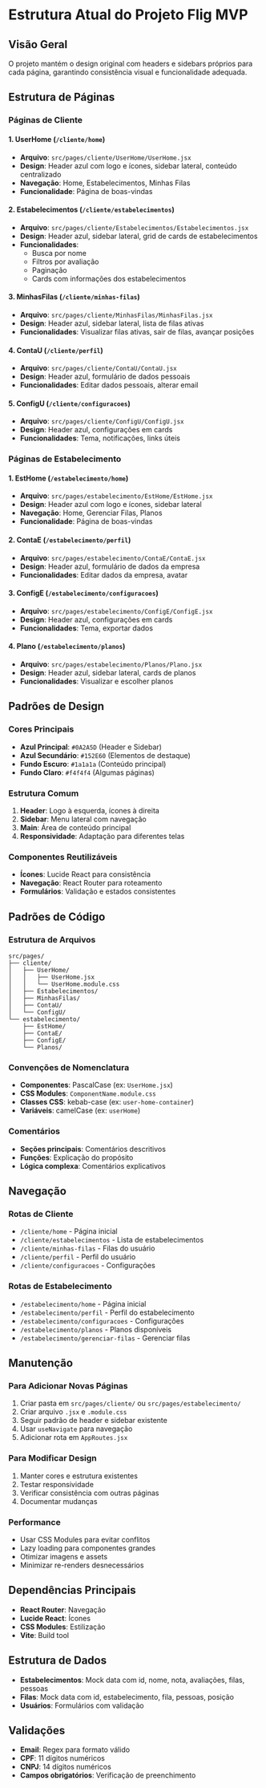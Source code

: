 # Estrutura Atual do Projeto Flig MVP

## Visão Geral

O projeto mantém o design original com headers e sidebars próprios para cada página, garantindo consistência visual e funcionalidade adequada.

## Estrutura de Páginas

### Páginas de Cliente

#### 1. UserHome (`/cliente/home`)
- **Arquivo**: `src/pages/cliente/UserHome/UserHome.jsx`
- **Design**: Header azul com logo e ícones, sidebar lateral, conteúdo centralizado
- **Navegação**: Home, Estabelecimentos, Minhas Filas
- **Funcionalidade**: Página de boas-vindas

#### 2. Estabelecimentos (`/cliente/estabelecimentos`)
- **Arquivo**: `src/pages/cliente/Estabelecimentos/Estabelecimentos.jsx`
- **Design**: Header azul, sidebar lateral, grid de cards de estabelecimentos
- **Funcionalidades**: 
  - Busca por nome
  - Filtros por avaliação
  - Paginação
  - Cards com informações dos estabelecimentos

#### 3. MinhasFilas (`/cliente/minhas-filas`)
- **Arquivo**: `src/pages/cliente/MinhasFilas/MinhasFilas.jsx`
- **Design**: Header azul, sidebar lateral, lista de filas ativas
- **Funcionalidades**: Visualizar filas ativas, sair de filas, avançar posições

#### 4. ContaU (`/cliente/perfil`)
- **Arquivo**: `src/pages/cliente/ContaU/ContaU.jsx`
- **Design**: Header azul, formulário de dados pessoais
- **Funcionalidades**: Editar dados pessoais, alterar email

#### 5. ConfigU (`/cliente/configuracoes`)
- **Arquivo**: `src/pages/cliente/ConfigU/ConfigU.jsx`
- **Design**: Header azul, configurações em cards
- **Funcionalidades**: Tema, notificações, links úteis

### Páginas de Estabelecimento

#### 1. EstHome (`/estabelecimento/home`)
- **Arquivo**: `src/pages/estabelecimento/EstHome/EstHome.jsx`
- **Design**: Header azul com logo e ícones, sidebar lateral
- **Navegação**: Home, Gerenciar Filas, Planos
- **Funcionalidade**: Página de boas-vindas

#### 2. ContaE (`/estabelecimento/perfil`)
- **Arquivo**: `src/pages/estabelecimento/ContaE/ContaE.jsx`
- **Design**: Header azul, formulário de dados da empresa
- **Funcionalidades**: Editar dados da empresa, avatar

#### 3. ConfigE (`/estabelecimento/configuracoes`)
- **Arquivo**: `src/pages/estabelecimento/ConfigE/ConfigE.jsx`
- **Design**: Header azul, configurações em cards
- **Funcionalidades**: Tema, exportar dados

#### 4. Plano (`/estabelecimento/planos`)
- **Arquivo**: `src/pages/estabelecimento/Planos/Plano.jsx`
- **Design**: Header azul, sidebar lateral, cards de planos
- **Funcionalidades**: Visualizar e escolher planos

## Padrões de Design

### Cores Principais
- **Azul Principal**: `#0A2A5D` (Header e Sidebar)
- **Azul Secundário**: `#152E60` (Elementos de destaque)
- **Fundo Escuro**: `#1a1a1a` (Conteúdo principal)
- **Fundo Claro**: `#f4f4f4` (Algumas páginas)

### Estrutura Comum
1. **Header**: Logo à esquerda, ícones à direita
2. **Sidebar**: Menu lateral com navegação
3. **Main**: Área de conteúdo principal
4. **Responsividade**: Adaptação para diferentes telas

### Componentes Reutilizáveis
- **Ícones**: Lucide React para consistência
- **Navegação**: React Router para roteamento
- **Formulários**: Validação e estados consistentes

## Padrões de Código

### Estrutura de Arquivos
```
src/pages/
├── cliente/
│   ├── UserHome/
│   │   ├── UserHome.jsx
│   │   └── UserHome.module.css
│   ├── Estabelecimentos/
│   ├── MinhasFilas/
│   ├── ContaU/
│   └── ConfigU/
└── estabelecimento/
    ├── EstHome/
    ├── ContaE/
    ├── ConfigE/
    └── Planos/
```

### Convenções de Nomenclatura
- **Componentes**: PascalCase (ex: `UserHome.jsx`)
- **CSS Modules**: `ComponentName.module.css`
- **Classes CSS**: kebab-case (ex: `user-home-container`)
- **Variáveis**: camelCase (ex: `userHome`)

### Comentários
- **Seções principais**: Comentários descritivos
- **Funções**: Explicação do propósito
- **Lógica complexa**: Comentários explicativos

## Navegação

### Rotas de Cliente
- `/cliente/home` - Página inicial
- `/cliente/estabelecimentos` - Lista de estabelecimentos
- `/cliente/minhas-filas` - Filas do usuário
- `/cliente/perfil` - Perfil do usuário
- `/cliente/configuracoes` - Configurações

### Rotas de Estabelecimento
- `/estabelecimento/home` - Página inicial
- `/estabelecimento/perfil` - Perfil do estabelecimento
- `/estabelecimento/configuracoes` - Configurações
- `/estabelecimento/planos` - Planos disponíveis
- `/estabelecimento/gerenciar-filas` - Gerenciar filas

## Manutenção

### Para Adicionar Novas Páginas
1. Criar pasta em `src/pages/cliente/` ou `src/pages/estabelecimento/`
2. Criar arquivo `.jsx` e `.module.css`
3. Seguir padrão de header e sidebar existente
4. Usar `useNavigate` para navegação
5. Adicionar rota em `AppRoutes.jsx`

### Para Modificar Design
1. Manter cores e estrutura existentes
2. Testar responsividade
3. Verificar consistência com outras páginas
4. Documentar mudanças

### Performance
- Usar CSS Modules para evitar conflitos
- Lazy loading para componentes grandes
- Otimizar imagens e assets
- Minimizar re-renders desnecessários

## Dependências Principais
- **React Router**: Navegação
- **Lucide React**: Ícones
- **CSS Modules**: Estilização
- **Vite**: Build tool

## Estrutura de Dados
- **Estabelecimentos**: Mock data com id, nome, nota, avaliações, filas, pessoas
- **Filas**: Mock data com id, estabelecimento, fila, pessoas, posição
- **Usuários**: Formulários com validação

## Validações
- **Email**: Regex para formato válido
- **CPF**: 11 dígitos numéricos
- **CNPJ**: 14 dígitos numéricos
- **Campos obrigatórios**: Verificação de preenchimento 